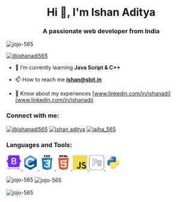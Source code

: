 <h1 align="center">Hi 👋, I'm Ishan Aditya</h1>
<h3 align="center">A passionate web developer from India</h3>

<p align="left"> <img src="https://komarev.com/ghpvc/?username=jojo-565&label=Profile%20views&color=0e75b6&style=flat" alt="jojo-565" /> </p>

<p align="left"> <a href="https://twitter.com/@ishanadi565" target="blank"><img src="https://img.shields.io/twitter/follow/@ishanadi565?logo=twitter&style=for-the-badge" alt="@ishanadi565" /></a> </p>

- 🌱 I’m currently learning **Java Script & C++**

- 📫 How to reach me **ishan@sbit.in**

- 📄 Know about my experiences [www.linkedin.com/in/ishanadi](www.linkedin.com/in/ishanadi)

<h3 align="left">Connect with me:</h3>
<p align="left">
<a href="https://twitter.com/@ishanadi565" target="blank"><img align="center" src="https://raw.githubusercontent.com/rahuldkjain/github-profile-readme-generator/master/src/images/icons/Social/twitter.svg" alt="@ishanadi565" height="30" width="40" /></a>
<a href="https://linkedin.com/in/ishan aditya" target="blank"><img align="center" src="https://raw.githubusercontent.com/rahuldkjain/github-profile-readme-generator/master/src/images/icons/Social/linked-in-alt.svg" alt="ishan aditya" height="30" width="40" /></a>
<a href="https://instagram.com/iajha_565" target="blank"><img align="center" src="https://raw.githubusercontent.com/rahuldkjain/github-profile-readme-generator/master/src/images/icons/Social/instagram.svg" alt="iajha_565" height="30" width="40" /></a>
</p>

<h3 align="left">Languages and Tools:</h3>
<p align="left"> <a href="https://getbootstrap.com" target="_blank" rel="noreferrer"> <img src="https://raw.githubusercontent.com/devicons/devicon/master/icons/bootstrap/bootstrap-plain-wordmark.svg" alt="bootstrap" width="40" height="40"/> </a> <a href="https://www.cprogramming.com/" target="_blank" rel="noreferrer"> <img src="https://raw.githubusercontent.com/devicons/devicon/master/icons/c/c-original.svg" alt="c" width="40" height="40"/> </a> <a href="https://www.w3schools.com/css/" target="_blank" rel="noreferrer"> <img src="https://raw.githubusercontent.com/devicons/devicon/master/icons/css3/css3-original-wordmark.svg" alt="css3" width="40" height="40"/> </a> <a href="https://www.w3.org/html/" target="_blank" rel="noreferrer"> <img src="https://raw.githubusercontent.com/devicons/devicon/master/icons/html5/html5-original-wordmark.svg" alt="html5" width="40" height="40"/> </a> <a href="https://developer.mozilla.org/en-US/docs/Web/JavaScript" target="_blank" rel="noreferrer"> <img src="https://raw.githubusercontent.com/devicons/devicon/master/icons/javascript/javascript-original.svg" alt="javascript" width="40" height="40"/> </a> <a href="https://www.photoshop.com/en" target="_blank" rel="noreferrer"> <img src="https://raw.githubusercontent.com/devicons/devicon/master/icons/photoshop/photoshop-line.svg" alt="photoshop" width="40" height="40"/> </a> <a href="https://www.python.org" target="_blank" rel="noreferrer"> <img src="https://raw.githubusercontent.com/devicons/devicon/master/icons/python/python-original.svg" alt="python" width="40" height="40"/> </a> </p>

<p><img align="left" src="https://github-readme-stats.vercel.app/api/top-langs?username=jojo-565&show_icons=true&locale=en&layout=compact" alt="jojo-565" /></p>

<p>&nbsp;<img align="center" src="https://github-readme-stats.vercel.app/api?username=jojo-565&show_icons=true&locale=en" alt="jojo-565" /></p>

<p><img align="center" src="https://github-readme-streak-stats.herokuapp.com/?user=jojo-565&" alt="jojo-565" /></p>
